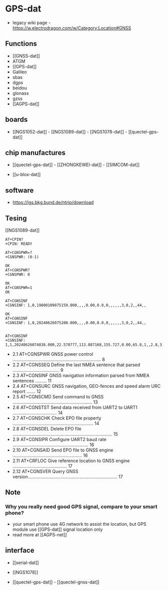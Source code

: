 
# GPS-dat 

- legacy wiki page - https://w.electrodragon.com/w/Category:Location#GNSS

## Functions 

- [[GNSS-dat]]
- ATGM
- [[GPS-dat]]
- Galileo
- sbas
- dgps
- beidou
- glonass
- gzss
- [[AGPS-dat]]

## boards 

- [[NGS1052-dat]] - [[NGS1089-dat]] - [[NGS1078-dat]] - [[quectel-gps-dat]]

## chip manufactures 

- [[quectel-gps-dat]] - [[ZHONGKEWEI-dat]] - [[SIMCOM-dat]]

- [[u-blox-dat]]


## software 

- https://igs.bkg.bund.de/ntrip/download




## Tesing 

[[NGS1089-dat]]

    AT+CPIN?
    +CPIN: READY

    AT+CGNSPWR=?
    +CGNSPWR: (0-1)

    OK
    AT+CGNSPWR?
    +CGNSPWR: 0

    OK
    AT+CGNSPWR=1
    OK

    AT+CGNSINF
    +CGNSINF: 1,0,19800109075159.000,,,,0.00,0.0,0,,,,,,3,0,2,,44,,

    OK
    AT+CGNSINF
    +CGNSINF: 1,0,20240626075200.000,,,,0.00,0.0,0,,,,,,3,0,2,,44,,


    AT+CGNSINF
    +CGNSINF: 1,1,20240626074838.000,22.570777,113.887168,155.727,0.00,65.8,1,,2.8,3.0,1.0,,7,4,5,,47,,


- 2.1  AT+CGNSPWR      GNSS power control ...................................................................... 8 
- 2.2  AT+CGNSSEQ   Define the last NMEA sentence that parsed ..................................... 9 
- 2.3  AT+CGNSINF    GNSS navigation information parsed from NMEA sentences ......... 11 
- 2.4  AT+CGNSURC   GNSS navigation, GEO-fences and speed alarm URC report ....... 12 
- 2.5  AT+CGNSCMD    Send command to GNSS ............................................................... 13 
- 2.6  AT+CGNSTST    Send data received from UART2 to UART1 ................................... 14 
- 2.7  AT+CGNSCHK    Check EPO file property ................................................................ 14 
- 2.8  AT+CGNSDEL    Delete EPO file ............................................................................... 15 
- 2.9  AT+CGNSIPR   Configure UART2 baud rate ............................................................ 16 
- 2.10  AT+CGNSAID    Send EPO file to GNSS engine ....................................................... 16 
- 2.11  AT+CRFLOC   Give reference location to GNSS engine ........................................... 17 
- 2.12  AT+CGNSVER  Query GNSS version....................................................................... 17 





## Note 

### Why you really need good GPS signal, compare to your smart phone? 

- your smart phone use 4G network to assist the location, but GPS module use [[GPS-dat]] signal location only
- read more at [[AGPS-net]]

## interface 

- [[serial-dat]]

- [[NGS1078]]

- [[quectel-gps-dat]] - [[quectel-gnss-dat]]

